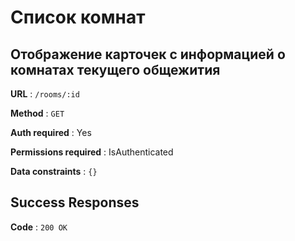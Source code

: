 # Список комнат

## Отображение карточек с информацией о комнатах текущего общежития

**URL** : `/rooms/:id`

**Method** : `GET`

**Auth required** : Yes

**Permissions required** : IsAuthenticated

**Data constraints** : `{}`

## Success Responses

**Code** : `200 OK`

